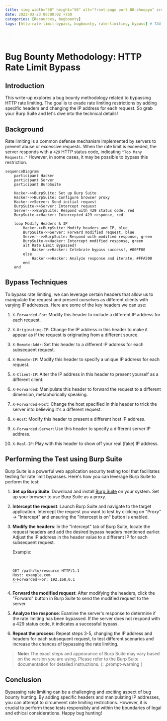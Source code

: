 ```yaml
---
title: <img width="50" height="50" alt="front-page port 80-shoopyu" src="https://github.com/thelocalh0st/thelocalh0st.github.io/assets/125783410/dde6cba1-81ad-4c33-855d-78da6b750b9d"> HTTP Rate Limit Bypass
date: 2023-03-23 00:00:02 +730
categories: [Resources, bugbounty]
tags: [http-rate-limit-bypass, bugbounty, rate-limiting, bypass] # TAG names should always be lowercase


---
```




# Bug Bounty Methodology: HTTP Rate Limit Bypass


## Introduction

This write-up explores a bug bounty methodology related to bypassing HTTP rate limiting. The goal is to evade rate limiting restrictions by adding specific headers and changing the IP address for each request. So grab your Burp Suite and let's dive into the technical details!

## Background

Rate limiting is a common defense mechanism implemented by servers to prevent abuse or excessive requests. When the rate limit is exceeded, the server responds with a `429` HTTP status code, indicating `"Too Many Requests."` However, in some cases, it may be possible to bypass this restriction.
```mermaid
sequenceDiagram
    participant Hacker
    participant Server
    participant BurpSuite

    Hacker->>BurpSuite: Set up Burp Suite
    Hacker->>BurpSuite: Configure browser proxy
    Hacker->>Server: Send initial request
    BurpSuite->>Server: Intercept request
    Server-->>BurpSuite: Respond with 429 status code, red
    BurpSuite->>Hacker: Intercepted 429 response, red

    loop Modify Headers & IP
        Hacker->>BurpSuite: Modify headers and IP, blue
        BurpSuite->>Server: Forward modified request, blue
        Server-->>BurpSuite: Respond with modified response, green
        BurpSuite->>Hacker: Intercept modified response, green
        alt Rate Limit Bypassed?
            Hacker->>Hacker: Celebrate bypass success!, #00FF00
        else
            Hacker->>Hacker: Analyze response and iterate, #FFA500
        end
    end

```

## Bypass Techniques

To bypass rate limiting, we can leverage certain headers that allow us to manipulate the request and present ourselves as different clients with varying IP addresses. Here are some of the key headers we can use:

1.  `X-Forwarded-For`: Modify this header to include a different IP address for each request.
    
2.  `X-Originating-IP`: Change the IP address in this header to make it appear as if the request is originating from a different source.
    
3.  `X-Remote-Addr`: Set this header to a different IP address for each subsequent request.
    
4.  `X-Remote-IP`: Modify this header to specify a unique IP address for each request.
    
5.  `X-Client-IP`: Alter the IP address in this header to present yourself as a different client.
    
6.  `X-Forwarded`: Manipulate this header to forward the request to a different dimension, metaphorically speaking.
    
7.  `X-Forwarded-Host`: Change the host specified in this header to trick the server into believing it's a different request.
    
8.  `X-Host`: Modify this header to present a different host IP address.
    
9.  `X-Forwarded-Server`: Use this header to specify a different server IP address.
    
10.  `X-Real-IP`: Play with this header to show off your real (fake) IP address.
    

## Performing the Test using Burp Suite

Burp Suite is a powerful web application security testing tool that facilitates testing for rate limit bypasses. Here's how you can leverage Burp Suite to perform the test:

1.  **Set up Burp Suite**: Download and install [Burp Suite](https://portswigger.net/burp) on your system. Set up your browser to use Burp Suite as a proxy.
    
2.  **Intercept the request**: Launch Burp Suite and navigate to the target application. Intercept the request you want to test by clicking on "Proxy" -> "Intercept" and ensuring the "Intercept is on" button is enabled.
    
3.  **Modify the headers**: In the "Intercept" tab of Burp Suite, locate the request headers and add the desired bypass headers mentioned earlier. Adjust the IP address in the header value to a different IP for each subsequent request.
    
    Example:
    
    <br>
    
    ````
    GET /path/to/resource HTTP/1.1
    Host: example.com
    X-Forwarded-For: 192.168.0.1
    ```
    
4.  **Forward the modified request**: After modifying the headers, click the "Forward" button in Burp Suite to send the modified request to the server.
    
5.  **Analyze the response**: Examine the server's response to determine if the rate limiting has been bypassed. If the server does not respond with a 429 status code, it indicates a successful bypass.
    
6.  **Repeat the process**: Repeat steps 3-5, changing the IP address and headers for each subsequent request, to test different scenarios and increase the chances of bypassing the rate limiting.
    

> **Note:** The exact steps and appearance of Burp Suite may vary based on the version you are using. Please refer to the Burp Suite documentation for detailed instructions.
{: .prompt-warning }


## Conclusion

Bypassing rate limiting can be a challenging and exciting aspect of bug bounty hunting. By adding specific headers and manipulating IP addresses, you can attempt to circumvent rate limiting restrictions. However, it is crucial to perform these tests responsibly and within the boundaries of legal and ethical considerations. Happy bug hunting!

